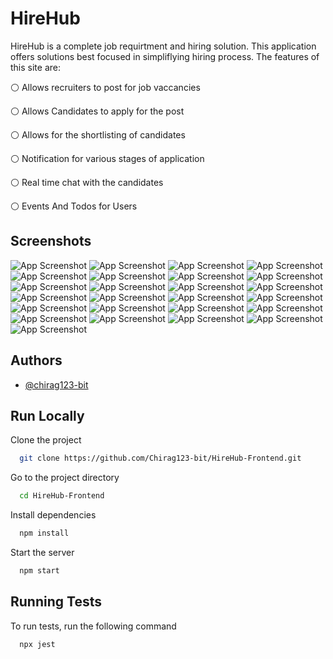 
# HireHub

HireHub is a complete job requirtment and hiring solution. This application offers solutions best focused in simpliflying hiring process. The features of this site are:

⚪ Allows recruiters to post for job vaccancies

⚪ Allows Candidates to apply for the post

⚪ Allows for the shortlisting of candidates

⚪ Notification for various stages of application

⚪ Real time chat with the candidates

⚪ Events And Todos for Users


## Screenshots

![App Screenshot](Screenshots/1.png)
![App Screenshot](Screenshots/2.png)
![App Screenshot](Screenshots/3.png)
![App Screenshot](Screenshots/4.png)
![App Screenshot](Screenshots/5.png)
![App Screenshot](Screenshots/6.png)
![App Screenshot](Screenshots/7.png)
![App Screenshot](Screenshots/8.png)
![App Screenshot](Screenshots/9.png)
![App Screenshot](Screenshots/10.png)
![App Screenshot](Screenshots/11.png)
![App Screenshot](Screenshots/12.png)
![App Screenshot](Screenshots/13.png)
![App Screenshot](Screenshots/14.png)
![App Screenshot](Screenshots/15.png)
![App Screenshot](Screenshots/16.png)
![App Screenshot](Screenshots/17.png)
![App Screenshot](Screenshots/18.png)
![App Screenshot](Screenshots/19.png)
![App Screenshot](Screenshots/20.png)
![App Screenshot](Screenshots/21.png)
![App Screenshot](Screenshots/22.png)
![App Screenshot](Screenshots/23.png)
![App Screenshot](Screenshots/24.png)
![App Screenshot](Screenshots/25.png)


## Authors

- [@chirag123-bit](https://www.github.com/Chirag123-bit)


## Run Locally

Clone the project

```bash
  git clone https://github.com/Chirag123-bit/HireHub-Frontend.git
```

Go to the project directory

```bash
  cd HireHub-Frontend
```

Install dependencies

```bash
  npm install
```

Start the server

```bash
  npm start
```


## Running Tests

To run tests, run the following command

```bash
  npx jest
```

